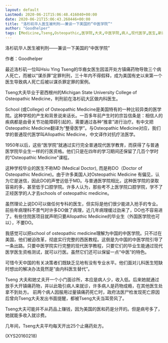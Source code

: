 ```yaml
---
layout: default
Lastmod: 2020-06-21T15:06:48.416040+00:00
date: 2020-06-21T15:06:43.268446+00:00
title: "洛杉矶华人医生被判刑——兼谈一下美国的“中医学院”"
author: "Goodhelper"
tags: [Medicine,Tseng,Osteopathic,医学院,大夫,中医学院,病人,现代医学,医生,新语丝]
---
```


洛杉矶华人医生被判刑——兼谈一下美国的“中医学院”

作者：Goodhelper

最近洛杉矶一位叫Hsiu Ying Tseng的华裔女医生因滥开处方镇痛药物导致三个病人死亡，而被以“谋杀罪”定罪判刑，三十年内不得假释，成为美国有史以来第一个医生导致病人死亡后被以谋杀罪定罪的案例。

Tseng大夫毕业于密西根州的Michigan State University College of Osteopathic Medicine，判刑前在洛杉矶大区做内科医生。

School (或College) of Osteopathic Medicine是美国特有的一种比较异类的医学院。这种学校的产生和背景说来话长。一百多年前产生时的宗旨信条是：相信人的疾病都是由骨关节功能障碍引起的，需要通过各种“推拿”进行治疗。有中文把Osteopathic Medicine翻译为“整骨医学”。与Osteopathic Medicine对应，我们学的普通现代医学叫Allopathic Medicine，中文译作对抗疗法医学。

1950年以后，这些“医学院”就通过实行完全普通现代医学教育，而获得了与普通医学院毕业生一样的行医资格。他们只是在四年的学习期间还保留了几百个学时的“Osteopathic Medicine"课程。

这种学校毕业的医生不称MD (Medical Doctor), 而是称DO（Doctor of Osteopathic Medicine)。由于许多美国人对Osteopathic Medicine 有偏见，认为它是迷信，因此DO的声誉远低于MD。与普通医学院相比，这种医学院的录取容易的多，甚至低于口腔学院。许多人认为，那些考不上医学院口腔学院，学不了正经医学的人才去schools of osteopathic medicine。

虽然理论上说DO可以做任何专科的医生，但实际是他们很少能进入抢手的专业。前些年病理科不景气时许多DO做了病理，近几年病理缓过劲来了，DO也不容易进了。有些住院医项目就声明只要Allopathic Medicine的毕业生（外国医学院也可以），不要DO。

我感觉可以把school of osteopathic medicine理解为中国的中医学院。只不过在美国，他们被迫改革，彻底实行完整的西医教程。这倒是为中国的中医学院引导了一条出路。只要中医学院实行完整的现代医学教程，只要它们的毕业生能通过现代医学医生资格测试，就可以行医。虽然它们还可以保留一点“中医”的特色。

可惜今天中国的有关决策者们既缺乏见地有没有专业水平。他们面对儿科医生短缺时想出的解决办法竟然是“由内科医生替代”。

Tseng 大夫和她丈夫开一个小门面诊所，本应是病人少，收入低。后来她就通过放手大开镇痛药物，并以此吸引病人来就诊，许多病人是药物成瘾，在其他医生处拿不到处方。 前两个病人因服用过量镇痛药死亡时，政府法医尸检发现死亡原因后曾向Tseng大夫发出书面提醒，都被Tseng大夫当耳旁风了。

Tseng大夫可能并不从药品上赚钱，因为美国的医和药是分开的。但是病号多了，她就能多收入就诊费。

几年间，Tseng大夫平均每天开出25个止痛药处方。

(XYS20160218)

